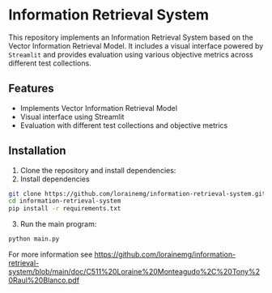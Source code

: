 # Information Retrieval System

This repository implements an Information Retrieval System based on the Vector Information Retrieval Model. It includes a visual interface powered by `Streamlit` and provides evaluation using various objective metrics across different test collections.

## Features

- Implements Vector Information Retrieval Model
- Visual interface using Streamlit
- Evaluation with different test collections and objective metrics

## Installation

1. Clone the repository and install dependencies:
2. Install dependencies
```bash
git clone https://github.com/lorainemg/information-retrieval-system.git
cd information-retrieval-system
pip install -r requirements.txt
```
3. Run the main program:
```bash
python main.py
```

For more information see https://github.com/lorainemg/information-retrieval-system/blob/main/doc/C511%20Loraine%20Monteagudo%2C%20Tony%20Raul%20Blanco.pdf
